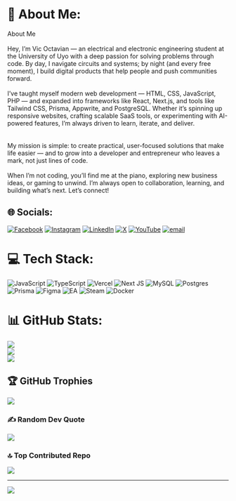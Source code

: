 # 💫 About Me:
About Me<br><br>Hey, I’m Vic Octavian — an electrical and electronic engineering student at the University of Uyo with a deep passion for solving problems through code. By day, I navigate circuits and systems; by night (and every free moment), I build digital products that help people and push communities forward.<br><br>I’ve taught myself modern web development — HTML, CSS, JavaScript, PHP — and expanded into frameworks like React, Next.js, and tools like Tailwind CSS, Prisma, Appwrite, and PostgreSQL. Whether it’s spinning up responsive websites, crafting scalable SaaS tools, or experimenting with AI-powered features, I’m always driven to learn, iterate, and deliver.<br><br><br>My mission is simple: to create practical, user-focused solutions that make life easier — and to grow into a developer and entrepreneur who leaves a mark, not just lines of code.<br><br>When I’m not coding, you’ll find me at the piano, exploring new business ideas, or gaming to unwind. I’m always open to collaboration, learning, and building what’s next. Let’s connect!


## 🌐 Socials:
[![Facebook](https://img.shields.io/badge/Facebook-%231877F2.svg?logo=Facebook&logoColor=white)](https://facebook.com/https://www.facebook.com/profile.php?id=100068859571765) [![Instagram](https://img.shields.io/badge/Instagram-%23E4405F.svg?logo=Instagram&logoColor=white)](https://instagram.com/https://www.instagram.com/vizzicute001?igsh=cjR5ZjI1a3N4aGEx) [![LinkedIn](https://img.shields.io/badge/LinkedIn-%230077B5.svg?logo=linkedin&logoColor=white)](https://linkedin.com/in/https://www.linkedin.com/in/victory-octavian-1a3198270?utm_source=share&utm_campaign=share_via&utm_content=profile&utm_medium=android_app) [![X](https://img.shields.io/badge/X-black.svg?logo=X&logoColor=white)](https://x.com/https://x.com/VictoryOctavian?t=GUFj20J63iXcoAsUUsDc9A&s=09) [![YouTube](https://img.shields.io/badge/YouTube-%23FF0000.svg?logo=YouTube&logoColor=white)](https://youtube.com/@https://youtube.com/@vic_octavian?si=KQYNkSf_EJFxorSZ) [![email](https://img.shields.io/badge/Email-D14836?logo=gmail&logoColor=white)](mailto:victoctavian124@gmail.com) 

# 💻 Tech Stack:
![JavaScript](https://img.shields.io/badge/javascript-%23323330.svg?style=for-the-badge&logo=javascript&logoColor=%23F7DF1E) ![TypeScript](https://img.shields.io/badge/typescript-%23007ACC.svg?style=for-the-badge&logo=typescript&logoColor=white) ![Vercel](https://img.shields.io/badge/vercel-%23000000.svg?style=for-the-badge&logo=vercel&logoColor=white) ![Next JS](https://img.shields.io/badge/Next-black?style=for-the-badge&logo=next.js&logoColor=white) ![MySQL](https://img.shields.io/badge/mysql-4479A1.svg?style=for-the-badge&logo=mysql&logoColor=white) ![Postgres](https://img.shields.io/badge/postgres-%23316192.svg?style=for-the-badge&logo=postgresql&logoColor=white) ![Prisma](https://img.shields.io/badge/Prisma-3982CE?style=for-the-badge&logo=Prisma&logoColor=white) ![Figma](https://img.shields.io/badge/figma-%23F24E1E.svg?style=for-the-badge&logo=figma&logoColor=white) ![EA](https://img.shields.io/badge/ea-%23000000.svg?style=for-the-badge&logo=ea&logoColor=white) ![Steam](https://img.shields.io/badge/steam-%23000000.svg?style=for-the-badge&logo=steam&logoColor=white) ![Docker](https://img.shields.io/badge/docker-%230db7ed.svg?style=for-the-badge&logo=docker&logoColor=white)
# 📊 GitHub Stats:
![](https://github-readme-stats.vercel.app/api?username=Vizzicute&theme=dark&hide_border=false&include_all_commits=false&count_private=false)<br/>
![](https://nirzak-streak-stats.vercel.app/?user=Vizzicute&theme=dark&hide_border=false)<br/>
![](https://github-readme-stats.vercel.app/api/top-langs/?username=Vizzicute&theme=dark&hide_border=false&include_all_commits=false&count_private=false&layout=compact)

## 🏆 GitHub Trophies
![](https://github-profile-trophy.vercel.app/?username=Vizzicute&theme=nord&no-frame=false&no-bg=true&margin-w=4)

### ✍️ Random Dev Quote
![](https://quotes-github-readme.vercel.app/api?type=horizontal&theme=radical)

### 🔝 Top Contributed Repo
![](https://github-contributor-stats.vercel.app/api?username=Vizzicute&limit=5&theme=dark&combine_all_yearly_contributions=true)

---
[![](https://visitcount.itsvg.in/api?id=Vizzicute&icon=9&color=2)](https://visitcount.itsvg.in)